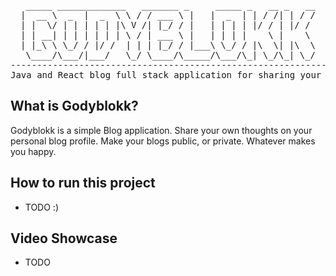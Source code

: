 <div>
<pre style="text-align: center">
 _____ _____________   _______ _     _____ _   __ _   __
|  __ \  _  |  _  \ \ / / ___ \ |   |  _  | | / /| | / /
| |  \/ | | | | | |\ V /| |_/ / |   | | | | |/ / | |/ / 
| | __| | | | | | | \ / | ___ \ |   | | | |    \ |    \ 
| |_\ \ \_/ / |/ /  | | | |_/ / |___\ \_/ / |\  \| |\  \
 \____/\___/|___/   \_/ \____/\_____/\___/\_| \_/\_| \_/
---------------------------------------------------------------------
Java and React blog full stack application for sharing your thoughts.
</pre>
</div>

## What is Godyblokk?
Godyblokk is a simple Blog application. 
Share your own thoughts on your personal blog profile.
Make your blogs public, or private. Whatever makes you happy.


## How to run this project
- TODO :)


## Video Showcase
- TODO
